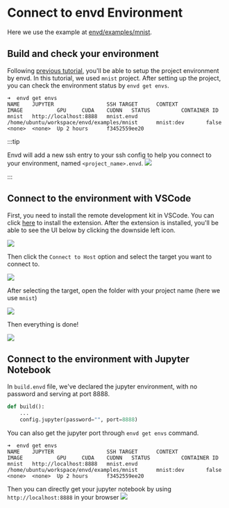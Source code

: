 # Connect to envd Environment

Here we use the example at [envd/examples/mnist](https://github.com/tensorchord/envd/tree/main/examples/mnist).

## Build and check your environment

Following [previous tutorial](../build-envd), you'll be able to setup the project environment by envd. In this tutorial, we used `mnist` project.
After setting up the project, you can check the environment status by `envd get envs`.

```
➜  envd get envs
NAME    JUPYTER                 SSH TARGET      CONTEXT                                         IMAGE           GPU     CUDA    CUDNN   STATUS          CONTAINER ID 
mnist   http://localhost:8888   mnist.envd      /home/ubuntu/workspace/envd/examples/mnist      mnist:dev       false   <none>  <none>  Up 2 hours      f3452559ee20
```


:::tip

Envd will add a new ssh entry to your ssh config to help you connect to your environment, named `<project_name>.envd`.
![](./assets/sshentry.jpg)

:::

## Connect to the environment with VSCode

First, you need to install the remote development kit in VSCode. You can click [here](vscode:extension/ms-vscode-remote.remote-ssh) to install the extension. After the extension is installed, you'll be able to see the UI below by clicking the downside left icon.

![](./assets/vscodessh.png)

Then click the `Connect to Host` option and select the target you want to connect to.

![](./assets/pj.png)

After selecting the target, open the folder with your project name (here we use `mnist`)

![](./assets/openfolder.jpg)

Then everything is done!

![](./assets/done.jpg)

## Connect to the environment with Jupyter Notebook

In `build.envd` file, we've declared the jupyter environment, with no password and serving at port 8888.

```python title=build.envd
def build():
    ...
    config.jupyter(password="", port=8888)
```

You can also get the jupyter port through `envd get envs` command.

```
➜  envd get envs
NAME    JUPYTER                 SSH TARGET      CONTEXT                                         IMAGE           GPU     CUDA    CUDNN   STATUS          CONTAINER ID 
mnist   http://localhost:8888   mnist.envd      /home/ubuntu/workspace/envd/examples/mnist      mnist:dev       false   <none>  <none>  Up 2 hours      f3452559ee20
```

Then you can directly get your jupyter notebook by using `http://localhost:8888` in your browser
![](https://i.imgur.com/weg3v9p.png)
